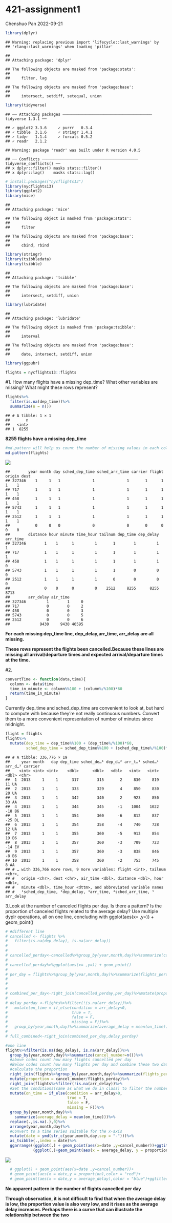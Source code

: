 421-assignment1
================
Chenshuo Pan
2022-09-21

``` r
library(dplyr)
```

    ## Warning: replacing previous import 'lifecycle::last_warnings' by
    ## 'rlang::last_warnings' when loading 'pillar'

    ## 
    ## Attaching package: 'dplyr'

    ## The following objects are masked from 'package:stats':
    ## 
    ##     filter, lag

    ## The following objects are masked from 'package:base':
    ## 
    ##     intersect, setdiff, setequal, union

``` r
library(tidyverse)
```

    ## ── Attaching packages ─────────────────────────────────────── tidyverse 1.3.1 ──

    ## ✓ ggplot2 3.3.6     ✓ purrr   0.3.4
    ## ✓ tibble  3.1.6     ✓ stringr 1.4.1
    ## ✓ tidyr   1.1.4     ✓ forcats 0.5.2
    ## ✓ readr   2.1.2

    ## Warning: package 'readr' was built under R version 4.0.5

    ## ── Conflicts ────────────────────────────────────────── tidyverse_conflicts() ──
    ## x dplyr::filter() masks stats::filter()
    ## x dplyr::lag()    masks stats::lag()

``` r
# install.packages("nycflights13")
library(nycflights13)
library(ggplot2)
library(mice)
```

    ## 
    ## Attaching package: 'mice'

    ## The following object is masked from 'package:stats':
    ## 
    ##     filter

    ## The following objects are masked from 'package:base':
    ## 
    ##     cbind, rbind

``` r
library(stringr)
library(tsibbledata)
library(tsibble)
```

    ## 
    ## Attaching package: 'tsibble'

    ## The following objects are masked from 'package:base':
    ## 
    ##     intersect, setdiff, union

``` r
library(lubridate)
```

    ## 
    ## Attaching package: 'lubridate'

    ## The following object is masked from 'package:tsibble':
    ## 
    ##     interval

    ## The following objects are masked from 'package:base':
    ## 
    ##     date, intersect, setdiff, union

``` r
library(ggpubr)
```

``` r
flights = nycflights13::flights
```

\#1. How many flights have a missing dep\_time? What other variables are
missing? What might these rows represent?

``` r
flights%>%
  filter(is.na(dep_time))%>%
  summarize(n = n())
```

    ## # A tibble: 1 × 1
    ##       n
    ##   <int>
    ## 1  8255

**8255 flights have a missing
dep\_time**

``` r
#md.pattern will help us count the number of missing values in each column
md.pattern(flights)
```

![](assignment1-433_files/figure-gfm/unnamed-chunk-4-1.png)<!-- -->

    ##        year month day sched_dep_time sched_arr_time carrier flight origin dest
    ## 327346    1     1   1              1              1       1      1      1    1
    ## 717       1     1   1              1              1       1      1      1    1
    ## 458       1     1   1              1              1       1      1      1    1
    ## 5743      1     1   1              1              1       1      1      1    1
    ## 2512      1     1   1              1              1       1      1      1    1
    ##           0     0   0              0              0       0      0      0    0
    ##        distance hour minute time_hour tailnum dep_time dep_delay arr_time
    ## 327346        1    1      1         1       1        1         1        1
    ## 717           1    1      1         1       1        1         1        1
    ## 458           1    1      1         1       1        1         1        0
    ## 5743          1    1      1         1       1        0         0        0
    ## 2512          1    1      1         1       0        0         0        0
    ##               0    0      0         0    2512     8255      8255     8713
    ##        arr_delay air_time      
    ## 327346         1        1     0
    ## 717            0        0     2
    ## 458            0        0     3
    ## 5743           0        0     5
    ## 2512           0        0     6
    ##             9430     9430 46595

**For each missing dep\_time line, dep\_delay,arr\_time, arr\_delay are
all missing.**

**These rows represent the flights been cancelled.Because these lines
are missing all arrival/departure** **times and expected
arrival/departure times at the time.**

\#2.

``` r
convertTime <- function(data,time){
  colomn <- data$time
  time_in_minute <- column%%100 + (column%/%100)*60
  return(time_in_minute)
}
```

Currently dep\_time and sched\_dep\_time are convenient to look at, but
hard to compute with because they’re not really continuous numbers.
Convert them to a more convenient representation of number of minutes
since midnight.

``` r
flight = flights
flight%>%
  mutate(dep_time = dep_time%%100 + (dep_time%/%100)*60,
         sched_dep_time = sched_dep_time%%100 + (sched_dep_time%/%100)*60)
```

    ## # A tibble: 336,776 × 19
    ##     year month   day dep_time sched_de…¹ dep_d…² arr_t…³ sched…⁴ arr_d…⁵ carrier
    ##    <int> <int> <int>    <dbl>      <dbl>   <dbl>   <int>   <int>   <dbl> <chr>  
    ##  1  2013     1     1      317        315       2     830     819      11 UA     
    ##  2  2013     1     1      333        329       4     850     830      20 UA     
    ##  3  2013     1     1      342        340       2     923     850      33 AA     
    ##  4  2013     1     1      344        345      -1    1004    1022     -18 B6     
    ##  5  2013     1     1      354        360      -6     812     837     -25 DL     
    ##  6  2013     1     1      354        358      -4     740     728      12 UA     
    ##  7  2013     1     1      355        360      -5     913     854      19 B6     
    ##  8  2013     1     1      357        360      -3     709     723     -14 EV     
    ##  9  2013     1     1      357        360      -3     838     846      -8 B6     
    ## 10  2013     1     1      358        360      -2     753     745       8 AA     
    ## # … with 336,766 more rows, 9 more variables: flight <int>, tailnum <chr>,
    ## #   origin <chr>, dest <chr>, air_time <dbl>, distance <dbl>, hour <dbl>,
    ## #   minute <dbl>, time_hour <dttm>, and abbreviated variable names
    ## #   ¹​sched_dep_time, ²​dep_delay, ³​arr_time, ⁴​sched_arr_time, ⁵​arr_delay

3.Look at the number of canceled flights per day. Is there a pattern? Is
the proportion of canceled flights related to the average delay? Use
multiple dyplr operations, all on one line, concluding with
ggplot(aes(x= ,y=)) + geom\_point()

``` r
# #different line
# cancelled <- flights %>% 
#   filter(is.na(dep_delay), is.na(arr_delay))
# 
# 
# cancelled_perday<-cancelled%>%group_by(year,month,day)%>%summarize(cancel_number=n())
# 
# cancelled_perday%>%ggplot(aes(x= ,y=)) + geom_point()
# 
# per_day = flights%>%group_by(year,month,day)%>%summarize(flights_perday = n())
# 
# 
# 
# combined_per_day<-right_join(cancelled_perday,per_day)%>%mutate(proportion = cancel_number/flights_perday)
# 
# delay_perday <-flights%>%filter(!is.na(arr_delay))%>%
#   mutate(on_time = if_else(condition = arr_delay<0,
#                            true = T,
#                            false = F,
#                            missing = F))%>%
#   group_by(year,month,day)%>%summarize(average_delay = mean(on_time))
# 
# full_combined<-right_join(combined_per_day,delay_perday)
```

``` r
#one line
flight%>%filter(is.na(dep_delay), is.na(arr_delay))%>%
  group_by(year,month,day)%>%summarize(cancel_number=n())%>%
  #above codes count how many flights cancelled per day
  #Below codes count how many flights per day and combine these two data , the create a new column which
  #calculate the proportion
  right_join(flights%>%group_by(year,month,day)%>%summarize(flights_perday = n()))%>%
  mutate(proportion = cancel_number/flights_perday)%>%
  right_join(flights%>%filter(!is.na(arr_delay))%>%
  #Set the conditions(same as what we do in class) to filter the number of delayed flights per day and the total number of flights to get the average delay
  mutate(on_time = if_else(condition = arr_delay>0,
                           true = T,
                           false = F,
                           missing = F))%>%
  group_by(year,month,day)%>%
    summarize(average_delay = mean(on_time)))%>%
  replace(.,is.na(.),0)%>%
  arrange(year,month,day)%>%
  #Convert to a time series suitable for the x-axis
  mutate(date = ymd(str_c(year,month,day,sep = "-")))%>%
  as_tsibble(.,index = date)%>%
  ggarrange((ggplot(.) + geom_point(aes(x=date ,y=cancel_number))+ggtitle("cancel flights per day")+xlab("date")+ylab('number')),
            (ggplot(.)+geom_point(aes(x = average_delay, y = proportion),color="red")+ggtitle("relationship between average delay and proportion of cancelld flight per day ")+xlab("average delay")+ylab("proportion")),ncol = 2,nrow = 2)
```

![](assignment1-433_files/figure-gfm/unnamed-chunk-8-1.png)<!-- -->

``` r
  # ggplot() + geom_point(aes(x=date ,y=cancel_number))+ 
  # geom_point(aes(x = date,y = proportion),color = "red")+
  # geom_point(aes(x = date,y = average_delay),color = "blue")+ggtitle("average delay,proportion,cancel number of each date ")
```

**No apparent pattern in the number of flights cancelled per day**

**Through observation, it is not difficult to find that when the average
delay is low, the proportion value is also very low, and it rises as the
average delay increases. Perhaps there is a curve that can illustrate
the relationship between the two**
